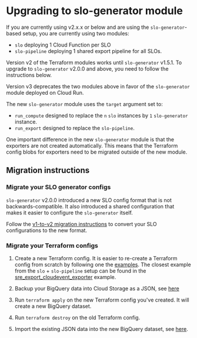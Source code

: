 # Upgrading to slo-generator module

If you are currently using v2.x.x or below and are using the `slo-generator`-based
setup, you are currently using two modules:

* `slo` deploying 1 Cloud Function per SLO
* `slo-pipeline` deploying 1 shared export pipeline for all SLOs.

Version v2 of the Terraform modules works until `slo-generator` v1.5.1.
To upgrade to `slo-generator` v2.0.0 and above, you need to follow the instructions
below.

Version v3 deprecates the two modules above in favor of the `slo-generator`
module deployed on Cloud Run.

The new `slo-generator` module uses the `target` argument set to:

* `run_compute` designed to replace the `n` `slo` instances by `1` `slo-generator`
instance.
* `run_export` designed to replace the `slo-pipeline`.

One important difference in the new `slo-generator` module is that the exporters
are not created automatically. This means that the Terraform config blobs for
exporters need to be migrated outside of the new module.

## Migration instructions

### Migrate your SLO generator configs

`slo-generator` v2.0.0 introduced a new SLO config format that is not
backwards-compatible. It also introduced a shared configuration that makes it
easier to configure the `slo-generator` itself.

Follow the [v1-to-v2 migration instructions](https://github.com/google/slo-generator/blob/master/docs/shared/migration.md#v1-to-v2)
to convert your SLO configurations to the new format.

### Migrate your Terraform configs

1. Create a new Terraform config. It is easier to re-create a Terraform config
from scratch by following one the [examples](../examples). The closest example
from the `slo` + `slo-pipeline` setup can be found in the [sre_export_cloudevent_exporter](../examples/sre_export_cloudevent_exporter)
example.

2. Backup your BigQuery data into Cloud Storage as a JSON, see [here](https://cloud.google.com/bigquery/docs/exporting-data#exporting_data_stored_in)

3. Run `terraform apply` on the new Terraform config you've created. It will create a new BigQuery dataset.

4. Run `terraform destroy` on the old Terraform config.

5. Import the existing JSON data into the new BigQuery dataset, see [here](https://cloud.google.com/bigquery/docs/loading-data-cloud-storage-json).
